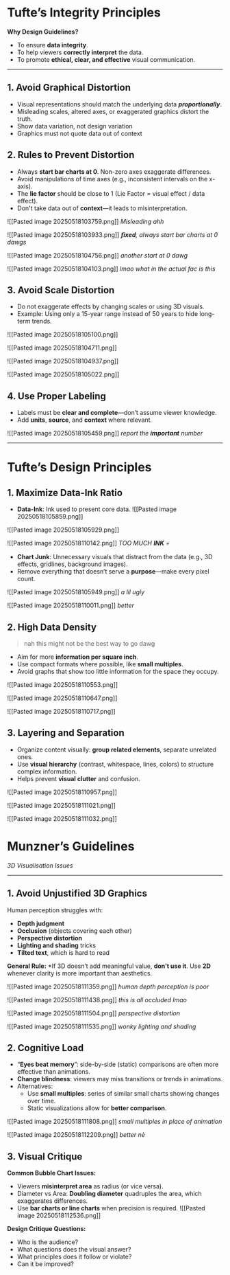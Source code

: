 
# Tufte’s Integrity Principles

**Why Design Guidelines?**
- To ensure **data integrity**. 
- To help viewers **correctly interpret** the data.
- To promote **ethical, clear, and effective** visual communication.

---

## 1. Avoid Graphical Distortion

- Visual representations should match the underlying data ***proportionally***.
- Misleading scales, altered axes, or exaggerated graphics distort the truth.
- Show data variation, not design variation
- Graphics must not quote data out of context

## 2. Rules to Prevent Distortion

- Always **start bar charts at 0**. Non-zero axes exaggerate differences.
- Avoid manipulations of time axes (e.g., inconsistent intervals on the x-axis).
- The **lie factor** should be close to 1 (Lie Factor = visual effect / data effect).
- Don't take data out of **context**—it leads to misinterpretation.

![[Pasted image 20250518103759.png]]
*Misleading ahh*

![[Pasted image 20250518103933.png]]
***fixed**, always start bar charts at 0 dawgs*

![[Pasted image 20250518104756.png]]
*another start at 0 dawg*

![[Pasted image 20250518104103.png]]
*lmao what in the actual fac is this*

## 3. Avoid Scale Distortion

- Do not exaggerate effects by changing scales or using 3D visuals.
- Example: Using only a 15-year range instead of 50 years to hide long-term trends.

![[Pasted image 20250518105100.png]]

![[Pasted image 20250518104711.png]]

![[Pasted image 20250518104937.png]]

![[Pasted image 20250518105022.png]]

## 4. Use Proper Labeling

- Labels must be **clear and complete**—don’t assume viewer knowledge.
- Add **units**, **source**, and **context** where relevant.

![[Pasted image 20250518105459.png]]
*report the **important** number*

---
# Tufte’s Design Principles

## 1. Maximize Data-Ink Ratio

- **Data-Ink**: Ink used to present core data.
![[Pasted image 20250518105859.png]]

![[Pasted image 20250518105929.png]]

![[Pasted image 20250518110142.png]]
*TOO MUCH **INK** 💀*

- **Chart Junk**: Unnecessary visuals that distract from the data (e.g., 3D effects, gridlines, background images).
- Remove everything that doesn’t serve a **purpose**—make every pixel count.

![[Pasted image 20250518105949.png]]
*a lil ugly*

![[Pasted image 20250518110011.png]]
 *better*
 
## 2. High Data Density

> nah this might not be the best way to go dawg

- Aim for more **information per square inch**.
- Use compact formats where possible, like **small multiples**.
- Avoid graphs that show too little information for the space they occupy.

![[Pasted image 20250518110553.png]]

![[Pasted image 20250518110647.png]]

![[Pasted image 20250518110717.png]]

## 3. Layering and Separation

- Organize content visually: **group related elements**, separate unrelated ones.
- Use **visual hierarchy** (contrast, whitespace, lines, colors) to structure complex information.
- Helps prevent **visual clutter** and confusion.

![[Pasted image 20250518110957.png]]

![[Pasted image 20250518111021.png]]

![[Pasted image 20250518111032.png]]

# Munzner’s Guidelines
*3D Visualisation Issues*

---

## 1. Avoid Unjustified 3D Graphics

Human perception struggles with:
- **Depth judgment**
- **Occlusion** (objects covering each other)
- **Perspective distortion**
- **Lighting and shading** tricks
- **Tilted text**, which is hard to read

**General Rule:** 
*If 3D doesn’t add meaningful value, **don’t use it**. Use **2D** whenever clarity is more important than aesthetics.

![[Pasted image 20250518111359.png]]
*human depth perception is poor*

![[Pasted image 20250518111438.png]]
*this is all occluded lmao*

![[Pasted image 20250518111504.png]]
*perspective distortion*

![[Pasted image 20250518111535.png]]
*wonky lighting and shading*

## 2. Cognitive Load

- “**Eyes beat memory**”: side-by-side (static) comparisons are often more effective than animations.
- **Change blindness**: viewers may miss transitions or trends in animations.
- Alternatives:
    - Use **small multiples**: series of similar small charts showing changes over time.
    - Static visualizations allow for **better comparison**.

![[Pasted image 20250518111808.png]]
*small multiples in place of animation*

![[Pasted image 20250518112209.png]]
*better nè*

## 3. Visual Critique

**Common Bubble Chart Issues:**
- Viewers **misinterpret area** as radius (or vice versa).
- Diameter vs Area: **Doubling diameter** quadruples the area, which exaggerates differences.
- Use **bar charts or line charts** when precision is required.
![[Pasted image 20250518112536.png]]

**Design Critique Questions:**
- Who is the audience?
- What questions does the visual answer?
- What principles does it follow or violate?
- Can it be improved?

